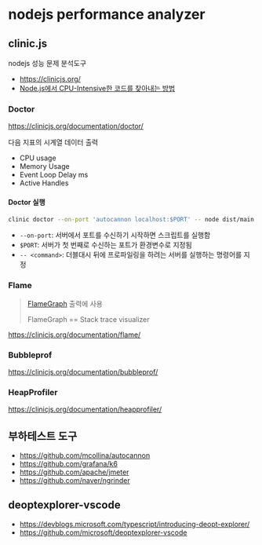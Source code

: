 # nodejs performance analyzer

## clinic.js

nodejs 성능 문제 분석도구

- <https://clinicjs.org/>
- [Node.js에서 CPU-Intensive한 코드를 찾아내는 방법](https://youtu.be/pMo8M5cqxfQ?t=3569)

### Doctor

<https://clinicjs.org/documentation/doctor/>

다음 지표의 시계열 데이터 출력

- CPU usage
- Memory Usage
- Event Loop Delay ms
- Active Handles

#### Doctor 실행

```sh
clinic doctor --on-port 'autocannon localhost:$PORT' -- node dist/main.js
```

- `--on-port`: 서버에서 포트를 수신하기 시작하면 스크립트를 실행함
- `$PORT`: 서버가 첫 번째로 수신하는 포트가 환경변수로 지정됨
- `-- <command>`: 더블대시 뒤에 프로파일링을 하려는 서버를 실행하는 명령어를 지정

### Flame

> [FlameGraph](https://github.com/brendangregg/FlameGraph) 출력에 사용
>
> FlameGraph == Stack trace visualizer

<https://clinicjs.org/documentation/flame/>

### Bubbleprof

<https://clinicjs.org/documentation/bubbleprof/>

### HeapProfiler

<https://clinicjs.org/documentation/heapprofiler/>

## 부하테스트 도구

- <https://github.com/mcollina/autocannon>
- <https://github.com/grafana/k6>
- <https://github.com/apache/jmeter>
- <https://github.com/naver/ngrinder>

## deoptexplorer-vscode

- <https://devblogs.microsoft.com/typescript/introducing-deopt-explorer/>
- <https://github.com/microsoft/deoptexplorer-vscode>
